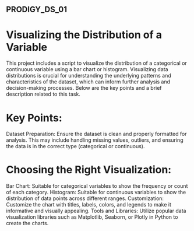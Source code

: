 ## PRODIGY_DS_01
# Visualizing the Distribution of a Variable
This project includes a script to visualize the distribution of a categorical or continuous variable using a bar chart or histogram. Visualizing data distributions is crucial for understanding the underlying patterns and characteristics of the dataset, which can inform further analysis and decision-making processes. Below are the key points and a brief description related to this task.

# Key Points:
Dataset Preparation: Ensure the dataset is clean and properly formatted for analysis. This may include handling missing values, outliers, and ensuring the data is in the correct type (categorical or continuous).

# Choosing the Right Visualization:
Bar Chart: Suitable for categorical variables to show the frequency or count of each category.
Histogram: Suitable for continuous variables to show the distribution of data points across different ranges.
Customization: Customize the chart with titles, labels, colors, and legends to make it informative and visually appealing.
Tools and Libraries: Utilize popular data visualization libraries such as Matplotlib, Seaborn, or Plotly in Python to create the charts.
